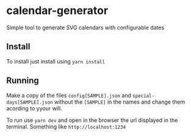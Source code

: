 # calendar-generator
Simple tool to generate SVG calendars with configurable dates

## Install
To install just install using `yarn install`

## Running
Make a copy of the files `config[SAMPLE].json` and `special-days[SAMPLE].json` without the `[SAMPLE]` in the names and change them acording to yyour will.


To run use `yarn dev` and open in the browser the url displayed in the terminal. Something like `http://localhost:1234`